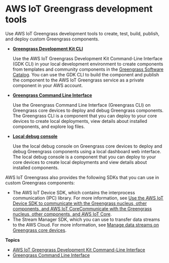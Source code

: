 # AWS IoT Greengrass development tools<a name="greengrass-development-tools"></a>

Use AWS IoT Greengrass development tools to create, test, build, publish, and deploy custom Greengrass components\.
+ **[Greengrass Development Kit CLI](greengrass-development-kit-cli.md)**

  Use the AWS IoT Greengrass Development Kit Command\-Line Interface \(GDK CLI\) in your local development environment to create components from templates and community components in the [Greengrass Software Catalog](greengrass-software-catalog.md)\. You can use the GDK CLI to build the component and publish the component to the AWS IoT Greengrass service as a private component in your AWS account\.
+ **[Greengrass Command Line Interface](gg-cli.md)**

  Use the Greengrass Command Line Interface \(Greengrass CLI\) on Greengrass core devices to deploy and debug Greengrass components\. The Greengrass CLI is a component that you can deploy to your core devices to create local deployments, view details about installed components, and explore log files\.
+ **[Local debug console](local-debug-console-component.md)**

  Use the local debug console on Greengrass core devices to deploy and debug Greengrass components using a local dashboard web interface\. The local debug console is a component that you can deploy to your core devices to create local deployments and view details about installed components\.

AWS IoT Greengrass also provides the following SDKs that you can use in custom Greengrass components:
+ The AWS IoT Device SDK, which contains the interprocess communication \(IPC\) library\. For more information, see [Use the AWS IoT Device SDK to communicate with the Greengrass nucleus, other components, and AWS IoT CoreCommunicate with the Greengrass nucleus, other components, and AWS IoT Core](interprocess-communication.md)\.
+ The Stream Manager SDK, which you can use to transfer data streams to the AWS Cloud\. For more information, see [Manage data streams on Greengrass core devices](manage-data-streams.md)\.

**Topics**
+ [AWS IoT Greengrass Development Kit Command\-Line Interface](greengrass-development-kit-cli.md)
+ [Greengrass Command Line Interface](gg-cli.md)
